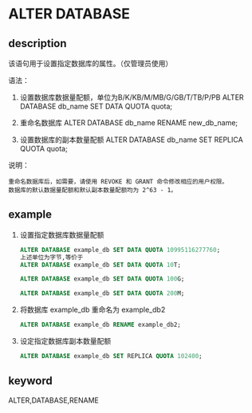 # ALTER DATABASE

## description

该语句用于设置指定数据库的属性。（仅管理员使用）

语法：

1) 设置数据库数据量配额，单位为B/K/KB/M/MB/G/GB/T/TB/P/PB
ALTER DATABASE db_name SET DATA QUOTA quota;

2) 重命名数据库
ALTER DATABASE db_name RENAME new_db_name;

3) 设置数据库的副本数量配额
ALTER DATABASE db_name SET REPLICA QUOTA quota;

说明：

```plain text
重命名数据库后，如需要，请使用 REVOKE 和 GRANT 命令修改相应的用户权限。
数据库的默认数据量配额和默认副本数量配额均为 2^63 - 1。
```

## example

1. 设置指定数据库数据量配额

    ```SQL
    ALTER DATABASE example_db SET DATA QUOTA 10995116277760;
    上述单位为字节,等价于
    ALTER DATABASE example_db SET DATA QUOTA 10T;

    ALTER DATABASE example_db SET DATA QUOTA 100G;

    ALTER DATABASE example_db SET DATA QUOTA 200M;
    ```

2. 将数据库 example_db 重命名为 example_db2

    ```SQL
    ALTER DATABASE example_db RENAME example_db2;
    ```

3. 设定指定数据库副本数量配额

    ```SQL
    ALTER DATABASE example_db SET REPLICA QUOTA 102400;
    ```

## keyword

ALTER,DATABASE,RENAME
